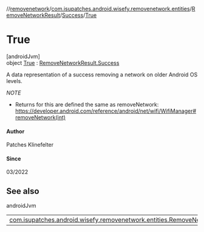 //[removenetwork](../../../../../index.md)/[com.isupatches.android.wisefy.removenetwork.entities](../../../index.md)/[RemoveNetworkResult](../../index.md)/[Success](../index.md)/[True](index.md)

# True

[androidJvm]\
object [True](index.md) : [RemoveNetworkResult.Success](../index.md)

A data representation of a success removing a network on older Android OS levels.

*NOTE*

- 
   Returns for this are defined the same as removeNetwork: https://developer.android.com/reference/android/net/wifi/WifiManager#removeNetwork(int)

#### Author

Patches Klinefelter

#### Since

03/2022

## See also

androidJvm

| | |
|---|---|
| [com.isupatches.android.wisefy.removenetwork.entities.RemoveNetworkResult.Failure](../../-failure/index.md) |  |

